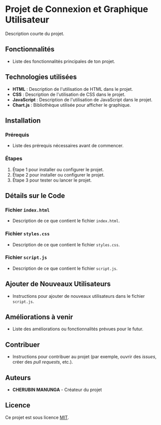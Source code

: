 # Projet de Connexion et Graphique Utilisateur

Description courte du projet.

## Fonctionnalités

- Liste des fonctionnalités principales de ton projet.

## Technologies utilisées

- **HTML** : Description de l'utilisation de HTML dans le projet.
- **CSS** : Description de l'utilisation de CSS dans le projet.
- **JavaScript** : Description de l'utilisation de JavaScript dans le projet.
- **Chart.js** : Bibliothèque utilisée pour afficher le graphique.

## Installation

### Prérequis
- Liste des prérequis nécessaires avant de commencer.

### Étapes

1. Étape 1 pour installer ou configurer le projet.
2. Étape 2 pour installer ou configurer le projet.
3. Étape 3 pour tester ou lancer le projet.


## Détails sur le Code

### Fichier `index.html`
- Description de ce que contient le fichier `index.html`.

### Fichier `styles.css`
- Description de ce que contient le fichier `styles.css`.

### Fichier `script.js`
- Description de ce que contient le fichier `script.js`.



## Ajouter de Nouveaux Utilisateurs

- Instructions pour ajouter de nouveaux utilisateurs dans le fichier `script.js`.

## Améliorations à venir

- Liste des améliorations ou fonctionnalités prévues pour le futur.

## Contribuer

- Instructions pour contribuer au projet (par exemple, ouvrir des *issues*, créer des *pull requests*, etc.).

## Auteurs

- **CHERUBIN MANUNGA** - Créateur du projet

## Licence

Ce projet est sous licence [MIT](https://opensource.org/licenses/MIT).
